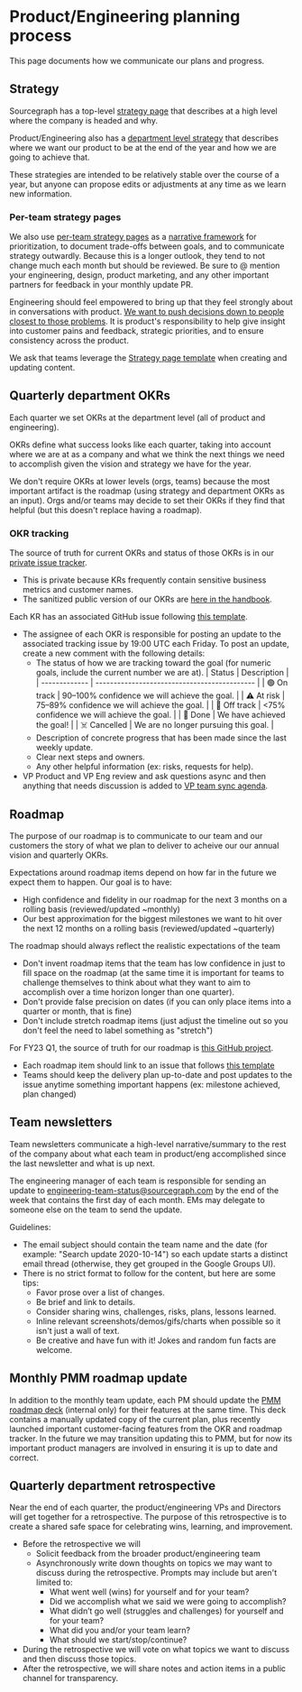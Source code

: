 # Product/Engineering planning process

This page documents how we communicate our plans and progress.

## Strategy

Sourcegraph has a top-level [strategy page](../../../strategy-goals/strategy/index.md) that describes at a high level where the company is headed and why.

Product/Engineering also has a [department level strategy](../strategy-goals/index.md) that describes where we want our product to be at the end of the year and how we are going to achieve that.

These strategies are intended to be relatively stable over the course of a year, but anyone can propose edits or adjustments at any time as we learn new information.

### Per-team strategy pages

We also use [per-team strategy pages](../../../strategy-goals/strategy/index.md#team-strategy-pages) as a [narrative framework](https://www.mindtheproduct.com/the-importance-of-narrative/) for prioritization, to document trade-offs between goals, and to communicate strategy outwardly. Because this is a longer outlook, they tend to not change much each month but should be reviewed. Be sure to @ mention your engineering, design, product marketing, and any other important partners for feedback in your monthly update PR.

Engineering should feel empowered to bring up that they feel strongly about in conversations with product. [We want to push decisions down to people closest to those problems](../../../company-info-and-process/communication/decisions.md#what-makes-an-effective-decision). It is product's responsibility to help give insight into customer pains and feedback, strategic priorities, and to ensure consistency across the product.

We ask that teams leverage the [Strategy page template](https://github.com/sourcegraph/handbook/blob/main/page_templates/strategy_template.md) when creating and updating content.

## Quarterly department OKRs

Each quarter we set OKRs at the department level (all of product and engineering).

OKRs define what success looks like each quarter, taking into account where we are at as a company and what we think the next things we need to accomplish given the vision and strategy we have for the year.

We don't require OKRs at lower levels (orgs, teams) because the most important artifact is the roadmap (using strategy and department OKRs as an input). Orgs and/or teams may decide to set their OKRs if they find that helpful (but this doesn't replace having a roadmap).

### OKR tracking

The source of truth for current OKRs and status of those OKRs is in our [private issue tracker](https://github.com/sourcegraph/product-engineering-tracker/labels/summary).

- This is private because KRs frequently contain sensitive business metrics and customer names.
- The sanitized public version of our OKRs are [here in the handbook](../../../strategy-goals/goals/index.md).

Each KR has an associated GitHub issue following [this template](https://github.com/sourcegraph/product-engineering-tracker/issues/new?template=product-engineering-kr.md).

- The assignee of each OKR is responsible for posting an update to the associated tracking issue by 19:00 UTC each Friday. To post an update, create a new comment with the following details:
  - The status of how we are tracking toward the goal (for numeric goals, include the current number we are at).
    | Status | Description |
    | ------------- | -------------------------------------------- |
    | 🟢 On track | 90–100% confidence we will achieve the goal. |
    | ⚠️ At risk | 75–89% confidence we will achieve the goal. |
    | 🛑 Off track | <75% confidence we will achieve the goal. |
    | 🚀 Done | We have achieved the goal! |
    | ☠️ Cancelled | We are no longer pursuing this goal. |
  - Description of concrete progress that has been made since the last weekly update.
  - Clear next steps and owners.
  - Any other helpful information (ex: risks, requests for help).
- VP Product and VP Eng review and ask questions async and then anything that needs discussion is added to [VP team sync agenda](../team/index.md#vp-team-sync).

## Roadmap

The purpose of our roadmap is to communicate to our team and our customers the story of what we plan to deliver to acheive our our annual vision and quarterly OKRs.

Expectations around roadmap items depend on how far in the future we expect them to happen. Our goal is to have:

- High confidence and fidelity in our roadmap for the next 3 months on a rolling basis (reviewed/updated ~monthly)
- Our best approximation for the biggest milestones we want to hit over the next 12 months on a rolling basis (reviewed/updated ~quarterly)

The roadmap should always reflect the realistic expectations of the team

- Don't invent roadmap items that the team has low confidence in just to fill space on the roadmap (at the same time it is important for teams to challenge themselves to think about what they want to aim to accomplish over a time horizon longer than one quarter).
- Don't provide false precision on dates (if you can only place items into a quarter or month, that is fine)
- Don't include stretch roadmap items (just adjust the timeline out so you don't feel the need to label something as "stretch")

For FY23 Q1, the source of truth for our roadmap is [this GitHub project](https://github.com/orgs/sourcegraph/projects/214).

- Each roadmap item should link to an issue that follows [this template](https://github.com/sourcegraph/sourcegraph/issues/new?template=roadmap-issue.md)
- Teams should keep the delivery plan up-to-date and post updates to the issue anytime something important happens (ex: milestone achieved, plan changed)

## Team newsletters

Team newsletters communicate a high-level narrative/summary to the rest of the company about what each team in product/eng accomplished since the last newsletter and what is up next.

The engineering manager of each team is responsible for sending an update to [engineering-team-status@sourcegraph.com](https://groups.google.com/a/sourcegraph.com/g/engineering-team-status) by the end of the week that contains the first day of each month. EMs may delegate to someone else on the team to send the update.

Guidelines:

- The email subject should contain the team name and the date (for example: "Search update 2020-10-14") so each update starts a distinct email thread (otherwise, they get grouped in the Google Groups UI).
- There is no strict format to follow for the content, but here are some tips:
  - Favor prose over a list of changes.
  - Be brief and link to details.
  - Consider sharing wins, challenges, risks, plans, lessons learned.
  - Inline relevant screenshots/demos/gifs/charts when possible so it isn't just a wall of text.
  - Be creative and have fun with it! Jokes and random fun facts are welcome.

## Monthly PMM roadmap update

In addition to the monthly team update, each PM should update the [PMM roadmap deck](https://docs.google.com/presentation/d/1o3R8WUIhzzRz0x5laTwVcizOzVWrMBe5MCAz74H45Ss/edit#slide=id.gf131fe1596_2_7) (internal only) for their features at the same time. This deck contains a manually updated copy of the current plan, plus recently launched important customer-facing features from the OKR and roadmap tracker. In the future we may transition updating this to PMM, but for now its important product managers are involved in ensuring it is up to date and correct.

## Quarterly department retrospective

Near the end of each quarter, the product/engineering VPs and Directors will get together for a retrospective. The purpose of this retrospective is to create a shared safe space for celebrating wins, learning, and improvement.

- Before the retrospective we will
  - Solicit feedback from the broader product/engineering team
  - Asynchronously write down thoughts on topics we may want to discuss during the retrospective. Prompts may include but aren't limited to:
    - What went well (wins) for yourself and for your team?
    - Did we accomplish what we said we were going to accomplish?
    - What didn’t go well (struggles and challenges) for yourself and for your team?
    - What did you and/or your team learn?
    - What should we start/stop/continue?
- During the retrospective we will vote on what topics we want to discuss and then discuss those topics.
- After the retrospective, we will share notes and action items in a public channel for transparency.
